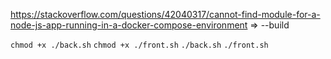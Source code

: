 https://stackoverflow.com/questions/42040317/cannot-find-module-for-a-node-js-app-running-in-a-docker-compose-environment => --build

`chmod +x ./back.sh`
`chmod +x ./front.sh`
`./back.sh`
`./front.sh`
